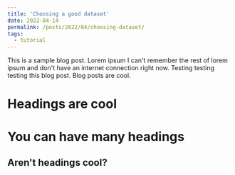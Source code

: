 ```yaml
---
title: 'Choosing a good dataset'
date: 2022-04-14
permalink: /posts/2022/04/choosing-dataset/
tags:
  - tutorial
---
```


This is a sample blog post. Lorem ipsum I can't remember the rest of lorem ipsum and don't have an internet connection right now. Testing testing testing this blog post. Blog posts are cool.

Headings are cool
======

You can have many headings
======

Aren't headings cool?
------